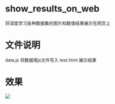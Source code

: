 # show_results_on_web
将深度学习各种数据集的图片和数值结果展示在网页上

# 文件说明
data.js 将数据用js文件写入
test.html 展示结果

# 效果
![]("show.png")
